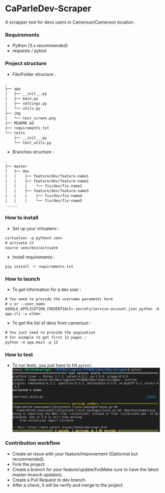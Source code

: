 # CaParleDev-Scraper

A scrapper tool for devs users in Cameroun/Cameroon location.


### Requirements

- Python (3.x recommended)
- requests / pytest

### Project structure

- File/Folder structure :
```shell
.
├── app
│   ├── __init__.py
│   ├── main.py
│   ├── settings.py
│   └── utils.py
├── img
│   └── test_screen.png
├── README.md
├── requirements.txt
└── tests
    ├── __init__.py
    └── test_utils.py
```

- Branches structure :
```shell
.
├── master
│   ├── dev
│   |    ├── feature/dev/feature-name1
│   |    ├── feature/dev/feature-name2
|   |    |    └── fix/dev/fix-name1
│   |    ├── feature/dev/feature-name3
|   |    |    ├── fix/dev/fix-name4
|   |    |    └── fix/dev/fix-name5
......
```

### How to install

- Set up your virtualenv : 
```shell
virtualenv -p python3 venv
# activate it
source venv/bin/activate
```

- Install requirements :
```shell
pip install -r requirements.txt
```


### How to launch

- To get information for a dev user :
```shell
# You need to provide the username parameter here
# u or --user_name
GOOGLE_APPLICATION_CREDENTIALS=.secrets/service-account.json python -m app.cli -u elhmn
```

- To get the list of devs from cameroun : 
```shell
# You just need to provide the pagination
# For example to get first 12 pages :
python -m app.main -p 12
```

### How to test

- To run tests, you just have to hit `pytest`.
![](./img/test_screen.png)


### Contribution workflow

- Create an issue with your feature/improvement (Optionnal but recommended).
- Fork the project.
- Create a branch for your feature/update/fix(Make sure to have the latest master-branch updates).
- Create a Pull Request to dev branch.
- After a check, it will be verify and merge to the project.
